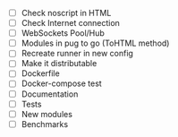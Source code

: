 - [ ] Check noscript in HTML
- [ ] Check Internet connection
- [ ] WebSockets Pool/Hub
- [ ] Modules in pug to go (ToHTML method)
- [ ] Recreate runner in new config
- [ ] Make it distributable
- [ ] Dockerfile
- [ ] Docker-compose test
- [ ] Documentation
- [ ] Tests
- [ ] New modules
- [ ] Benchmarks